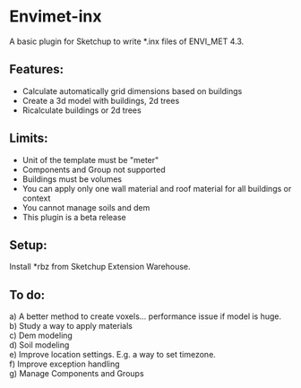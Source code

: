 # Envimet-inx
A basic plugin for Sketchup to write *.inx files of ENVI_MET 4.3.

## Features:
- Calculate automatically grid dimensions based on buildings
- Create a 3d model with buildings, 2d trees
- Ricalculate buildings or 2d trees

## Limits:
- Unit of the template must be "meter"
- Components and Group not supported
- Buildings must be volumes
- You can apply only one wall material and roof material for all buildings or context
- You cannot manage soils and dem
- This plugin is a beta release

## Setup:
Install *rbz from Sketchup Extension Warehouse.

## To do:
a) A better method to create voxels... performance issue if model is huge.<br>
b) Study a way to apply materials<br>
c) Dem modeling<br>
d) Soil modeling<br>
e) Improve location settings. E.g. a way to set timezone.<br>
f) Improve exception handling<br>
g) Manage Components and Groups<br>

